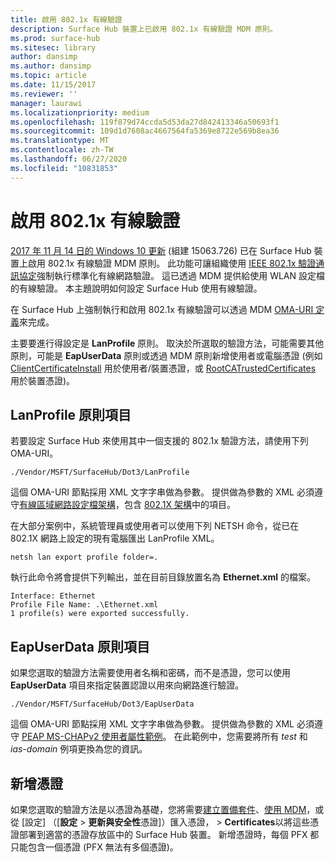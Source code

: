 ```yaml
---
title: 啟用 802.1x 有線驗證
description: Surface Hub 裝置上已啟用 802.1x 有線驗證 MDM 原則。
ms.prod: surface-hub
ms.sitesec: library
author: dansimp
ms.author: dansimp
ms.topic: article
ms.date: 11/15/2017
ms.reviewer: ''
manager: laurawi
ms.localizationpriority: medium
ms.openlocfilehash: 119f879d74ccda5d53da27d842413346a50693f1
ms.sourcegitcommit: 109d1d7608ac4667564fa5369e8722e569b8ea36
ms.translationtype: MT
ms.contentlocale: zh-TW
ms.lasthandoff: 06/27/2020
ms.locfileid: "10831853"
---
```

# 啟用 802.1x 有線驗證

[2017 年 11 月 14 日的 Windows 10 更新](https://support.microsoft.com/help/4048954/windows-10-update-kb4048954) (組建 15063.726) 已在 Surface Hub 裝置上啟用 802.1x 有線驗證 MDM 原則。 此功能可讓組織使用 [IEEE 802.1x 驗證通訊協定](http://www.ieee802.org/1/pages/802.1x-2010.html)強制執行標準化有線網路驗證。 這已透過 MDM 提供給使用 WLAN 設定檔的有線驗證。 本主題說明如何設定 Surface Hub 使用有線驗證。 

在 Surface Hub 上強制執行和啟用 802.1x 有線驗證可以透過 MDM [OMA-URI 定義](https://docs.microsoft.com/intune-classic/deploy-use/windows-10-policy-settings-in-microsoft-intune#oma-uri-settings)來完成。 

主要要進行得設定是 **LanProfile** 原則。 取決於所選取的驗證方法，可能需要其他原則，可能是 **EapUserData** 原則或透過 MDM 原則新增使用者或電腦憑證 (例如 [ClientCertificateInstall](https://docs.microsoft.com/windows/client-management/mdm/clientcertificateinstall-csp) 用於使用者/裝置憑證，或 [RootCATrustedCertificates](https://docs.microsoft.com/windows/client-management/mdm/rootcacertificates-csp) 用於裝置憑證)。 

##  <a name="lanprofile-policy-element"></a>LanProfile 原則項目

若要設定 Surface Hub 來使用其中一個支援的 802.1x 驗證方法，請使用下列 OMA-URI。 

```
./Vendor/MSFT/SurfaceHub/Dot3/LanProfile
```

這個 OMA-URI 節點採用 XML 文字字串做為參數。 提供做為參數的 XML 必須遵守[有線區域網路設定檔架構](https://msdn.microsoft.com/library/cc233002.aspx)，包含 [802.1X 架構](https://msdn.microsoft.com/library/cc233003.aspx)中的項目。 

在大部分案例中，系統管理員或使用者可以使用下列 NETSH 命令，從已在 802.1X 網路上設定的現有電腦匯出 LanProfile XML。 

```
netsh lan export profile folder=.
```

執行此命令將會提供下列輸出，並在目前目錄放置名為 **Ethernet.xml** 的檔案。 

```
Interface: Ethernet
Profile File Name: .\Ethernet.xml
1 profile(s) were exported successfully.
```

##  <a name="eapuserdata-policy-element"></a>EapUserData 原則項目

如果您選取的驗證方法需要使用者名稱和密碼，而不是憑證，您可以使用 **EapUserData** 項目來指定裝置認證以用來向網路進行驗證。 

```
./Vendor/MSFT/SurfaceHub/Dot3/EapUserData 
```

這個 OMA-URI 節點採用 XML 文字字串做為參數。 提供做為參數的 XML 必須遵守 [PEAP MS-CHAPv2 使用者屬性範例](https://msdn.microsoft.com/library/windows/desktop/bb891979)。 在此範例中，您需要將所有 *test* 和 *ias-domain* 例項更換為您的資訊。



##  <a name="adding-certificates"></a>新增憑證

如果您選取的驗證方法是以憑證為基礎，您將需要[建立置備套件](provisioning-packages-for-surface-hub.md)、[使用 MDM](https://docs.microsoft.com/windows/client-management/mdm/clientcertificateinstall-csp)，或從 [設定] （[**設定**  >  **更新與安全性**憑證]）匯入憑證，  >  **Certificates**以將這些憑證部署到適當的憑證存放區中的 Surface Hub 裝置。 新增憑證時，每個 PFX 都只能包含一個憑證 (PFX 無法有多個憑證)。

